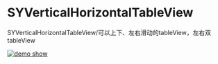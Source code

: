 # SYVerticalHorizontalTableView
SYVerticalHorizontalTableView/可以上下、左右滑动的tableView，左右双tableView

[![demo show](https://raw.githubusercontent.com/wiki/stonly916/SYVerticalHorizontalTableView/a11.png)](https://pan.baidu.com/s/1qNvaNGpwNzkc3xSU_GTdPQ)
